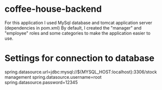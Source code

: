 # coffee-house-backend

For this application I used MySql database and tomcat application server (dependencies in pom.xml)
By default, I created the "manager" and "employee" roles and some categories to make the application easier to use.

# Settings for connection to database 

spring.datasource.url=jdbc:mysql://${MYSQL_HOST:localhost}:3306/stockmanagement
spring.datasource.username=root
spring.datasource.password=12345

